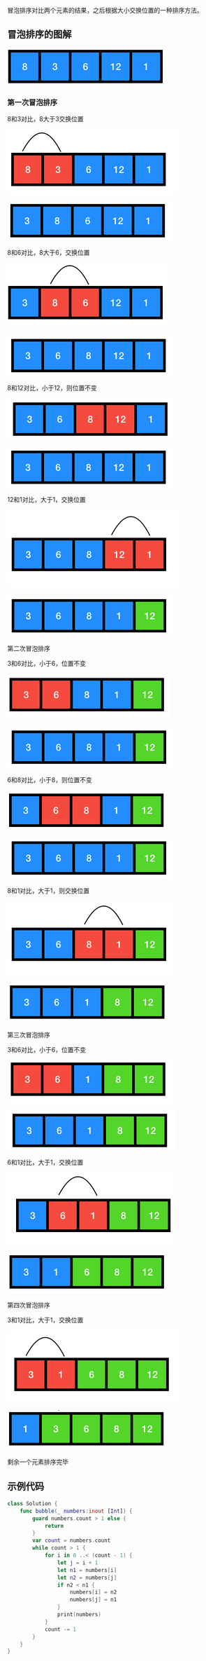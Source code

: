 冒泡排序对比两个元素的结果，之后根据大小交换位置的一种排序方法。

## 冒泡排序的图解

![image-20200326111633108](https://raw.githubusercontent.com/joserccblog/uPic/upic/uPic/image-20200326111633108.png)

### 第一次冒泡排序

8和3对比，8大于3交换位置

![image-20200326111729817](https://raw.githubusercontent.com/joserccblog/uPic/upic/uPic/image-20200326111729817.png)

![image-20200326111754527](https://raw.githubusercontent.com/joserccblog/uPic/upic/uPic/image-20200326111754527.png)

8和6对比，8大于6，交换位置

![image-20200326111855780](https://raw.githubusercontent.com/joserccblog/uPic/upic/uPic/image-20200326111855780.png)

![image-20200326111919801](https://raw.githubusercontent.com/joserccblog/uPic/upic/uPic/image-20200326111919801.png)

8和12对比，小于12，则位置不变

![image-20200326111952714](https://raw.githubusercontent.com/joserccblog/uPic/upic/uPic/image-20200326111952714.png)

![image-20200326111919801](https://raw.githubusercontent.com/joserccblog/uPic/upic/uPic/image-20200326111919801.png)

12和1对比，大于1，交换位置

![image-20200326112047807](https://raw.githubusercontent.com/joserccblog/uPic/upic/uPic/image-20200326112047807.png)

![image-20200326112111462](https://raw.githubusercontent.com/joserccblog/uPic/upic/uPic/image-20200326112111462.png)

第二次冒泡排序

3和6对比，小于6，位置不变

![image-20200326112153845](https://raw.githubusercontent.com/joserccblog/uPic/upic/uPic/image-20200326112153845.png)

![image-20200326112111462](https://raw.githubusercontent.com/joserccblog/uPic/upic/uPic/image-20200326112111462.png)

6和8对比，小于8，则位置不变

![image-20200326112249577](https://raw.githubusercontent.com/joserccblog/uPic/upic/uPic/image-20200326112249577.png)

![image-20200326112111462](https://raw.githubusercontent.com/joserccblog/uPic/upic/uPic/image-20200326112111462-20200326112258433.png)

8和1对比，大于1，则交换位置

![image-20200326112331744](https://raw.githubusercontent.com/joserccblog/uPic/upic/uPic/image-20200326112331744.png)

![image-20200326112358661](https://raw.githubusercontent.com/joserccblog/uPic/upic/uPic/image-20200326112358661.png)

第三次冒泡排序

3和6对比，小于6，位置不变

![image-20200326112450701](https://raw.githubusercontent.com/joserccblog/uPic/upic/uPic/image-20200326112450701.png)

![image-20200326112504459](https://raw.githubusercontent.com/joserccblog/uPic/upic/uPic/image-20200326112504459.png)

6和1对比，大于1，交换位置

![image-20200326112534010](https://raw.githubusercontent.com/joserccblog/uPic/upic/uPic/image-20200326112534010.png)

![image-20200326112556953](https://raw.githubusercontent.com/joserccblog/uPic/upic/uPic/image-20200326112556953.png)

第四次冒泡排序

3和1对比，大于1，交换位置

![image-20200326112633072](https://raw.githubusercontent.com/joserccblog/uPic/upic/uPic/image-20200326112633072.png)

![image-20200326112658086](https://raw.githubusercontent.com/joserccblog/uPic/upic/uPic/image-20200326112658086.png)

剩余一个元素排序完毕

## 示例代码

```swift
class Solution {
    func bubble(_ numbers:inout [Int]) {
        guard numbers.count > 1 else {
            return
        }
        var count = numbers.count
        while count > 1 {
            for i in 0 ..< (count - 1) {
                let j = i + 1
                let n1 = numbers[i]
                let n2 = numbers[j]
                if n2 < n1 {
                    numbers[i] = n2
                    numbers[j] = n1
                }
                print(numbers)
            }
            count -= 1
        }
    }
}
```



